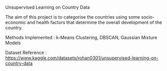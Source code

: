 Unsupervised Learning on Country Data

The aim of this project is to categorise the countries using some socio-economic and health factors that determine the overall development of the country.

Methods Implemented : k-Means Clustering, DBSCAN, Gaussian Mixture Models

Dataset Reference : https://www.kaggle.com/datasets/rohan0301/unsupervised-learning-on-country-data
